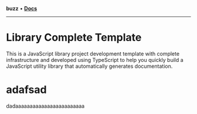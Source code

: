 **buzz** • [**Docs**](globals.md)

***

# Library Complete Template

This is a JavaScript library project development template with complete infrastructure and developed using TypeScript to help you quickly build a JavaScript utility library that automatically generates documentation.

# adafsad

dadaaaaaaaaaaaaaaaaaaaaaaaa
